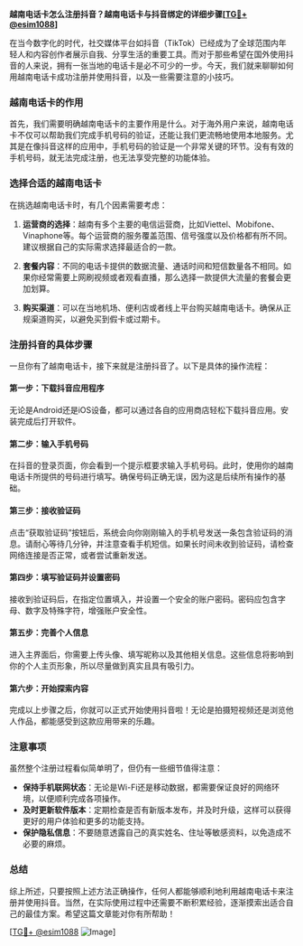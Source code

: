 **越南电话卡怎么注册抖音？越南电话卡与抖音绑定的详细步骤[[TG💪+ @esim1088](https://t.me/s/esim1088)]**

在当今数字化的时代，社交媒体平台如抖音（TikTok）已经成为了全球范围内年轻人和内容创作者展示自我、分享生活的重要工具。而对于那些希望在国外使用抖音的人来说，拥有一张当地的电话卡是必不可少的一步。今天，我们就来聊聊如何用越南电话卡成功注册并使用抖音，以及一些需要注意的小技巧。

### 越南电话卡的作用

首先，我们需要明确越南电话卡的主要作用是什么。对于海外用户来说，越南电话卡不仅可以帮助我们完成手机号码的验证，还能让我们更流畅地使用本地服务。尤其是在像抖音这样的应用中，手机号码的验证是一个非常关键的环节。没有有效的手机号码，就无法完成注册，也无法享受完整的功能体验。

### 选择合适的越南电话卡

在挑选越南电话卡时，有几个因素需要考虑：

1. **运营商的选择**：越南有多个主要的电信运营商，比如Viettel、Mobifone、Vinaphone等。每个运营商的服务覆盖范围、信号强度以及价格都有所不同。建议根据自己的实际需求选择最适合的一款。
   
2. **套餐内容**：不同的电话卡提供的数据流量、通话时间和短信数量各不相同。如果你经常需要上网刷视频或者观看直播，那么选择一款提供大流量的套餐会更加划算。

3. **购买渠道**：可以在当地机场、便利店或者线上平台购买越南电话卡。确保从正规渠道购买，以避免买到假卡或过期卡。

### 注册抖音的具体步骤

一旦你有了越南电话卡，接下来就是注册抖音了。以下是具体的操作流程：

#### 第一步：下载抖音应用程序
无论是Android还是iOS设备，都可以通过各自的应用商店轻松下载抖音应用。安装完成后打开软件。

#### 第二步：输入手机号码
在抖音的登录页面，你会看到一个提示框要求输入手机号码。此时，使用你的越南电话卡所提供的号码进行填写。确保号码正确无误，因为这是后续所有操作的基础。

#### 第三步：接收验证码
点击“获取验证码”按钮后，系统会向你刚刚输入的手机号发送一条包含验证码的消息。请耐心等待几分钟，并注意查看手机短信。如果长时间未收到验证码，请检查网络连接是否正常，或者尝试重新发送。

#### 第四步：填写验证码并设置密码
接收到验证码后，在指定位置填入，并设置一个安全的账户密码。密码应包含字母、数字及特殊字符，增强账户安全性。

#### 第五步：完善个人信息
进入主界面后，你需要上传头像、填写昵称以及其他相关信息。这些信息将影响到你的个人主页形象，所以尽量做到真实且具有吸引力。

#### 第六步：开始探索内容
完成以上步骤之后，你就可以正式开始使用抖音啦！无论是拍摄短视频还是浏览他人作品，都能感受到这款应用带来的乐趣。

### 注意事项

虽然整个注册过程看似简单明了，但仍有一些细节值得注意：

- **保持手机联网状态**：无论是Wi-Fi还是移动数据，都需要保证良好的网络环境，以便顺利完成各项操作。
- **及时更新软件版本**：定期检查是否有新版本发布，并及时升级，这样可以获得更好的用户体验和更多的功能支持。
- **保护隐私信息**：不要随意透露自己的真实姓名、住址等敏感资料，以免造成不必要的麻烦。

### 总结

综上所述，只要按照上述方法正确操作，任何人都能够顺利地利用越南电话卡来注册并使用抖音。当然，在实际使用过程中还需要不断积累经验，逐渐摸索出适合自己的最佳方案。希望这篇文章能对你有所帮助！

[[TG💪+ @esim1088](https://t.me/s/esim1088) ![Image](https://i.postimg.cc/4NQfJmqS/Snipaste-2025-05-13-00-14-12.png)]